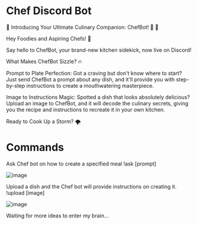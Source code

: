 # Chef Discord Bot

🎉 Introducing Your Ultimate Culinary Companion: ChefBot! 🍳 🎉

Hey Foodies and Aspiring Chefs! 🌟

Say hello to ChefBot, your brand-new kitchen sidekick, now live on Discord! 

What Makes ChefBot Sizzle? 🔥

Prompt to Plate Perfection: Got a craving but don't know where to start? Just send ChefBot a prompt about any dish, and it'll provide you with step-by-step instructions to create a mouthwatering masterpiece.

Image to Instructions Magic: Spotted a dish that looks absolutely delicious? Upload an image to ChefBot, and it will decode the culinary secrets, giving you the recipe and instructions to recreate it in your own kitchen.

Ready to Cook Up a Storm? 🌪️

# Commands

Ask Chef bot on how to create a specified meal
!ask [prompt]

![image](https://github.com/JoseShen/Food/assets/77907370/e43a006e-abbc-4475-beb5-85d372257f7b)


Upload a dish and the Chef bot will provide instructions on creating it.
!upload [image]

![image](https://github.com/JoseShen/Food/assets/77907370/f25c30e7-0982-498c-99af-b644f0f47820)


Waiting for more ideas to enter my brain...
